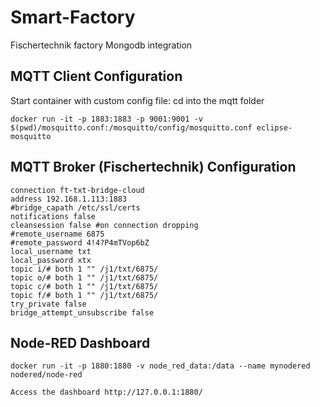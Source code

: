 # Smart-Factory
Fischertechnik factory Mongodb integration

## MQTT Client Configuration

Start container with custom config file:
cd into the mqtt folder
```
docker run -it -p 1883:1883 -p 9001:9001 -v $(pwd)/mosquitto.conf:/mosquitto/config/mosquitto.conf eclipse-mosquitto
```

## MQTT Broker (Fischertechnik) Configuration

```
connection ft-txt-bridge-cloud
address 192.168.1.113:1883
#bridge_capath /etc/ssl/certs
notifications false
cleansession false #on connection dropping
#remote_username 6875
#remote_password 4!4?P4mTVop6bZ
local_username txt
local_password xtx
topic i/# both 1 "" /j1/txt/6875/
topic o/# both 1 "" /j1/txt/6875/
topic c/# both 1 "" /j1/txt/6875/
topic f/# both 1 "" /j1/txt/6875/
try_private false
bridge_attempt_unsubscribe false
```

## Node-RED Dashboard

```
docker run -it -p 1880:1880 -v node_red_data:/data --name mynodered nodered/node-red

Access the dashboard http://127.0.0.1:1880/
